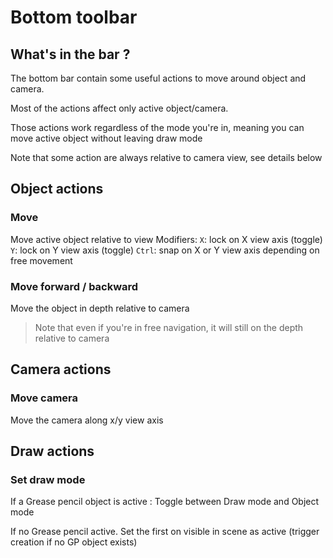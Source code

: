 # Bottom toolbar


## What's in the bar ?

The bottom bar contain some useful actions to move around object and camera.

Most of the actions affect only active object/camera.

Those actions work regardless of the mode you're in, meaning you can move active object without leaving draw mode

Note that some action are always relative to camera view, see details below


## Object actions

### Move

Move active object relative to view
Modifiers:
`X`: lock on X view axis (toggle)
`Y`: lock on Y view axis (toggle)
`Ctrl`: snap on X or Y view axis depending on free movement

### Move forward / backward

Move the object in depth relative to camera

> Note that even if you're in free navigation, it will still on the depth relative to camera

## Camera actions

### Move camera

Move the camera along x/y view axis



## Draw actions


### Set draw mode

If a Grease pencil object is active : Toggle between Draw mode and Object mode

If no Grease pencil active. Set the first on visible in scene as active (trigger creation if no GP object exists)